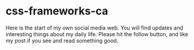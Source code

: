 # css-frameworks-ca
Here is the start of my own social media web. You will find updates and interesting things about my daily life.
Please hit the follow button, and like my post if you see and read something good. 
